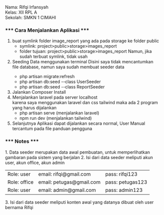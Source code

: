 Nama: Rifqi Irfansyah<br>
Kelas: XII RPL A<br>
Sekolah: SMKN 1 CIMAHI<br>

<h3>*** Cara Menjalankan Aplikasi ***</h3>

1. buat symlink folder image_report yang ada pada storage ke folder public
	- symlink: project>public>storage>images_report
	- folder tujuan: project>public>storage>images_report
	Namun, jika sudah terbuat symlink, tidak usah 
2. Seeding Data menggunakan terminal<bt>
	Disini saya tidak mencantumkan file database, namun saya sudah membuat seeder data
	- php artisan migrate:refresh
	- php artisan db:seed --class UserSeeder
	- php artisan db:seed --class ReportSeeder
3. Jalankan Composer Install
4. Menjalankan laravel pada server localhost<br>
   karena saya menggunakan laravel dan css tailwind maka ada 2 program yang harus dijalankan
	- php artisan serve (menjalankan laravel)
	- npm run dev	(menjalankan tailwind)
5. Selanjutnya Aplikasi dapat dijalankan secara normal, User Manual tercantum pada file panduan pengguna	


<h3>*** Notes ***</h3>
1. Data seeder merupakan data awal pembuatan, untuk memperlihatkan gambaran pada sistem yang berjalan
2. Isi dari data seeder meliputi akun user, akun office, akun admin
	<table>
		<tr>
			<td>Role: user</td>
			<td>email: rifqi@gmail.com</td>
			<td>pass: rifqi123</td>
		</tr>
		<tr>
			<td>Role: office</td>
			<td>email: petugas@gmail.com</td>
			<td>pass: petugas123</td>
		</tr>
		<tr>
			<td>Role: user</td>
			<td>email: admin@gmail.com</td>
			<td>pass: admin123</td>
		</tr>
	</table>
3. Isi dari data seeder meliputi konten awal yang datanya dibuat oleh user bernama Rifqi
		